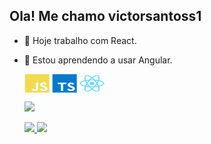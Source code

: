 ## Ola! Me chamo victorsantoss1

- 🔭 Hoje trabalho com React.
- 🌱 Estou aprendendo a usar Angular.
   <div style="display: inline_block">
    <img align="center" alt="Rafa-Js" height="30" width="40" src="https://raw.githubusercontent.com/devicons/devicon/master/icons/javascript/javascript-plain.svg"> 
    <img align="center" alt="Rafa-Ts" height="30" width="40" src="https://raw.githubusercontent.com/devicons/devicon/master/icons/typescript/typescript-plain.svg">
    <img align="center" alt="Rafa-React" height="30" width="40" src="https://raw.githubusercontent.com/devicons/devicon/master/icons/react/react-original.svg"> 

  </div>


  <a href="https://github.com/victor007-beep"></a>
  <img src="https://github-readme-stats.vercel.app/api?username=victorsantoss1&show_icons=true&theme=dark">


  <div>
    <a href = "mailto:victorvhjcsoares@gmail.com">
    <img src="https://img.shields.io/badge/-Gmail-%23333?style=for-the-badge&logo=gmail&logoColor=white" target="_blank">
      <a  href="https://www.linkedin.com/in/victor-hugo-soares-5a6758286/">
    <img src="https://img.shields.io/badge/-LinkedIn-%230077B5?style=for-the-badge&logo=linkedin&logoColor=white" target="_blank">
  </div>
